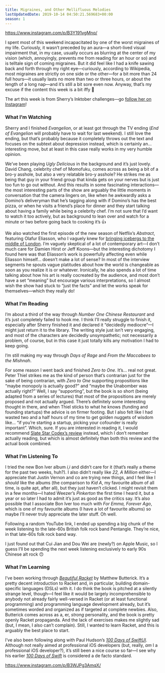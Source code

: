 ```yaml
---
title: Migraines, and Other Mellifluous Melodies
lastUpdatedDate: 2019-10-14 04:50:21.569683+00:00
season: 1
---
```


<https://www.instagram.com/p/B3Y191vgMnq/>

I spent most of this weekend incapacitated by one of the worst migraines of my life. Curiously, it wasn’t preceded by an aura—a short-lived visual impairment that, in my case, usually occurs as blurring at the center of my vision (which, annoyingly, prevents me from reading for an hour or so) and is telltale sign of coming migraines. But it did feel like I had a knife sawing back and forth through my right eye—curiously, according to Wikipedia, most migraines are strictly on one side or the other—for a bit more than 24 full hours—it usually lasts no more than two or three hours, or about the length of a long nap—and it’s still a bit sore even now. Anyway, that’s my excuse if the content this week is a bit iffy 🙂

The art this week is from Sherry’s Inktober challenges—go [follow her on Instagram](https://www.instagram.com/frostyshadows/)!

### What I’m Watching

Sherry and I finished _Evangelion_, or at least got through the TV ending (_End of Evangelion_ will probably have to wait for last weekend). I still love the ending, but that’s probably because it completely throws out the text and focuses on the subtext about depression instead, which is certainly an… interesting move, but at least in this case really works in my very humble opinion.

We’ve been playing _Ugly Delicious_ in the background and it’s just lovely. David Chang, celebrity chef of Momofuku, comes across as being a bit of a bro-y asshole, but also a very relatable bro-y asshole? He strikes me as being that guy in your friend group that kinda gets on your nerves but is just too fun to go out without. And this results in some fascinating interactions—the most interesting parts of the show are arguably the little moments in conversation that the camera lingers on, like when he awkwardly asks a Domino’s deliveryman that he’s tagging along with if Domino’s has the best pizza, or when he visits a friend’s place for dinner and they start talking about having a family while being a celebrity chef. I’m not sure that I’d want to watch it too actively, but as background to lean over and watch for a minute or two before going back to cooking it’s 👍

We also watched the first episode of the new season of Netflix’s _Abstract_, featuring Olafur Eliasson, who I vaguely knew for [bringing icebergs to the middle of London](https://www.theguardian.com/artanddesign/2018/dec/11/icebergs-ahead-olafur-eliasson-brings-the-frozen-fjord-to-britain-ice-watch-london-climate-change). I’m vaguely skeptical of a lot of contemporary art—I don’t much care for Damien Hirst or Jeff Koons—but the interesting dichotomy I found here was that Eliasson’s work is powerfully affecting even while Eliasson himself… doesn’t make a lot of sense? In most of the interview segments he spouts vague platitudes about how the world is changeable as soon as you realize it is or whatever.  Ironically, he also spends a lot of time talking about how his art is really cocreated by the audience, and most don’t have a set “meaning” but encourage various interpretations, so I almost wish the show had stuck to “just the facts” and let the works speak for themselves—which they really do!

### What I’m Reading

I’m about a third of the way through _Number One Chinese Restaurant_ and it’s just completely failed to hook me. I think I’ll really struggle to finish it, especially after Sherry finished it and declared it “decidedly mediocre”—I might just return it to the library. The writing style just isn’t very engaging, and most of the characters are decidedly unsympathetic; not necessarily a problem, of course, but in this case it just totally kills any motivation I had to keep going.

I’m still making my way through _Days of Rage_ and _From the Maccabees to the Mishnah_.

For some reason I went back and finished _Zero to One_. It’s… real not great. Peter Thiel strikes me as the kind of person that’s contrarian just for the sake of being contrarian, with _Zero to One_ supporting propositions like “maybe monopoly is actually good?” and “maybe the Unabomber was actually right?” Well, I say “supporting”, but the book is so short (being adapted from a series of lectures) that most of the propositions are merely proposed and not actually argued. There’s definitely some interesting thought in there, and when Thiel sticks to what he knows (funding and founding startups) the advice is on firmer footing. But I also felt like I had wasted two and a half hours of my time to get golden nuggets of wisdom like… “if you’re starting a startup, picking your cofounder is really important”. Which, sure. If you are interested in reading it, I would recommend [Slate Star Codex’s review](https://slatestarcodex.com/2019/01/31/book-review-zero-to-one/) instead, which I don’t remember actually reading, but which is almost definitely than both this review and the actual book combined.

### What I’m Listening To

I tried the new Bon Iver album _i,i_ and didn’t care for it (that’s really a theme for the past two weeks, huh?). I also didn’t really like _22, A Million_ either—I appreciate that Justin Vernon and co are trying new things, and I feel like I _should_ like the albums (the comparison to _Kid A_, my favourite album of all time, is quite apt, after all), but they just haven’t clicked. I might revisit them in a few months—I hated Weezer’s _Pinkerton_ the first time I heard it, but a year or so later I had to admit it’s just as good as the critics say. It’s also possible that I associate Bon Iver too much with _For Emma, Forever Ago_, which is one of my favourite albums (I have a lot of favourite albums) so maybe I’ll never truly appreciate the later stuff. Oh well.

Following a random YouTube link, I ended up spending a big chunk of the week listening to the late-60s British folk rock band Pentangle. They’re nice, in that late-60s folk rock band way.

I just found out that Cui Jian and Dou Wei are (newly?) on Apple Music, so I guess I’ll be spending the next week listening exclusively to early 90s Chinese alt rock 🙃

### What I’m Learning

I’ve been working through [_Beautiful Racket_](https://beautifulracket.com) by Matthew Butterick. It’s a pretty decent introduction to Racket and, in particular, building domain-specific languages (DSLs) with it. I do think the book is pitched at a silently strange level, though—I feel like it would be largely incomprehensible to anybody not already fairly well-versed in Racket (or at least functional programming) and programming language development already, but it’s sometimes worded and organized as if targeted at complete newbies. Also, Butterick comes across as a, er, _strong_ personality, and the book is pretty openly Racket propaganda. And the lack of exercises makes me slightly sad (but, I mean, I also can’t complain). Still, I wanted to learn Racket, and this is arguably the best place to start.

I’ve also been following along with Paul Hudson’s [_100 Days of SwiftUI_](https://www.hackingwithswift.com/100/swiftui). Although not really aimed at professional iOS developers (but, really, _am_ I a professional iOS developer?), it’s still been a nice course so far—I see why his earlier [_100 Days of Swift_](https://www.hackingwithswift.com/100) is considered a de facto standard.

<https://www.instagram.com/p/B3WJPg3AmqX/>